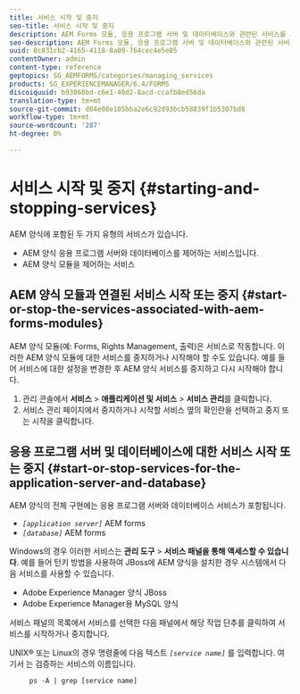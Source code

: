```yaml
---
title: 서비스 시작 및 중지
seo-title: 서비스 시작 및 중지
description: AEM Forms 모듈, 응용 프로그램 서버 및 데이터베이스와 관련된 서비스를 시작 및 중지하는 방법을 알아봅니다.
seo-description: AEM Forms 모듈, 응용 프로그램 서버 및 데이터베이스와 관련된 서비스를 시작 및 중지하는 방법을 알아봅니다.
uuid: 8c831cb2-4165-4118-8a09-764cec4e5e05
contentOwner: admin
content-type: reference
geptopics: SG_AEMFORMS/categories/managing_services
products: SG_EXPERIENCEMANAGER/6.4/FORMS
discoiquuid: b93060bd-c6e1-40d2-8acd-ccafb8ed56da
translation-type: tm+mt
source-git-commit: d04e08e105bba2e6c92d93bcb58839f1b5307bd8
workflow-type: tm+mt
source-wordcount: '287'
ht-degree: 0%

---
```



# 서비스 시작 및 중지 {#starting-and-stopping-services}

AEM 양식에 포함된 두 가지 유형의 서비스가 있습니다.

* AEM 양식 응용 프로그램 서버와 데이터베이스를 제어하는 서비스입니다.
* AEM 양식 모듈을 제어하는 서비스

## AEM 양식 모듈과 연결된 서비스 시작 또는 중지 {#start-or-stop-the-services-associated-with-aem-forms-modules}

AEM 양식 모듈(예: Forms, Rights Management, 출력)은 서비스로 작동합니다. 이러한 AEM 양식 모듈에 대한 서비스를 중지하거나 시작해야 할 수도 있습니다. 예를 들어 서비스에 대한 설정을 변경한 후 AEM 양식 서비스를 중지하고 다시 시작해야 합니다.

1. 관리 콘솔에서 **서비스** > **애플리케이션 및 서비스** > **서비스 관리**&#x200B;를 클릭합니다.
1. 서비스 관리 페이지에서 중지하거나 시작할 서비스 옆의 확인란을 선택하고 중지 또는 시작을 클릭합니다.

## 응용 프로그램 서버 및 데이터베이스에 대한 서비스 시작 또는 중지 {#start-or-stop-services-for-the-application-server-and-database}

AEM 양식의 전체 구현에는 응용 프로그램 서버와 데이터베이스 서비스가 포함됩니다.

* *`[application server]`* AEM forms
* *`[database]`* AEM forms

Windows의 경우 이러한 서비스는 **관리 도구** > **서비스 패널을 통해 액세스할 수 있습니다**. 예를 들어 턴키 방법을 사용하여 JBoss에 AEM 양식을 설치한 경우 시스템에서 다음 서비스를 사용할 수 있습니다.

* Adobe Experience Manager 양식 JBoss
* Adobe Experience Manager용 MySQL 양식

서비스 패널의 목록에서 서비스를 선택한 다음 패널에서 해당 작업 단추를 클릭하여 서비스를 시작하거나 중지합니다.

UNIX® 또는 Linux의 경우 명령줄에 다음 텍스트 *`[service name]`* 를 입력합니다. 여기서 는 검증하는 서비스의 이름입니다.

```as3
     ps -A | grep [service name]
```

